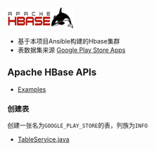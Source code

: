<img src="https://raw.githubusercontent.com/apache/hbase/master/src/site/resources/images/hbase_logo_with_orca_large.png" width = "150" height = "50">

- 基于本项目Ansible构建的Hbase集群
- 表数据集来源 [Google Play Store Apps](https://www.kaggle.com/datasets/lava18/google-play-store-apps)

## Apache HBase APIs
- [Examples](https://hbase.apache.org/book.html#_examples)

### 创建表
创建一张名为`GOOGLE_PLAY_STORE`的表，列族为`INFO`
- [TableService.java](https://github.com/rkun0068/bigdata-bootstrap/tree/main/projects/hbase/demo/src/main/java/com/example/service/TableService.java)


